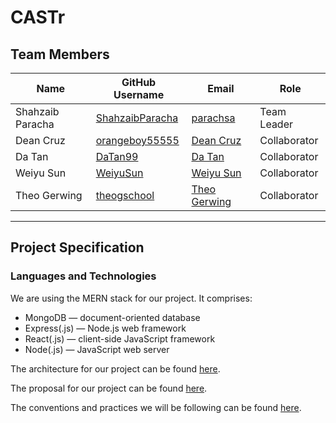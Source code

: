 # CASTr

## Team Members
| Name             | GitHub Username                                       | Email              | Role         |
|------------------|-------------------------------------------------------|--------------------|--------------|
| Shahzaib Paracha | [ShahzaibParacha](https://github.com/ShahzaibParacha) | [parachsa](parachsa@myumanitoba.ca) | Team Leader  |
| Dean Cruz        | [orangeboy55555](https://github.com/orangeboy55555)   | [Dean Cruz](cruzd@myumanitoba.ca) | Collaborator |
| Da Tan           | [DaTan99](https://github.com/DaTanUmanitoba)          | [Da Tan](tand2@myumanitoba.ca) | Collaborator |
| Weiyu Sun        | [WeiyuSun](https://github.com/WeiyuSun)               | [Weiyu Sun](sunw1@myumanitoba.ca) | Collaborator |
| Theo Gerwing     | [theogschool](https://github.com/theogschool)         | [Theo Gerwing](gerwing1@myumanitoba.ca)   | Collaborator |

---

## Project Specification

### Languages and Technologies
We are using the MERN stack for our project. It comprises:
- MongoDB — document-oriented database
- Express(.js) — Node.js web framework
- React(.js) — client-side JavaScript framework
- Node(.js) — JavaScript web server

The architecture for our project can be found [here](https://github.com/ShahzaibParacha/COMP-4350-Project/wiki/Architecture).

The proposal for our project can be found [here](https://github.com/ShahzaibParacha/COMP-4350-Project/wiki/Project-Proposal).

The conventions and practices we will be following can be found [here](https://github.com/ShahzaibParacha/COMP-4350-Project/wiki/Conventions-and-Practices).

